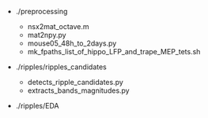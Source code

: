 - ./preprocessing
  - nsx2mat_octave.m
  - mat2npy.py
  - mouse05_48h_to_2days.py
  - mk_fpaths_list_of_hippo_LFP_and_trape_MEP_tets.sh
  
- ./ripples/ripples_candidates
  - detects_ripple_candidates.py
  - extracts_bands_magnitudes.py
  
- ./ripples/EDA
